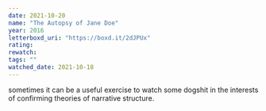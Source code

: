 ```yaml
---
date: 2021-10-20
name: "The Autopsy of Jane Doe"
year: 2016
letterboxd_uri: "https://boxd.it/2dJPUx"
rating: 
rewatch: 
tags: ""
watched_date: 2021-10-18
---
```


sometimes it can be a useful exercise to watch some dogshit in the interests of confirming theories of narrative structure.
